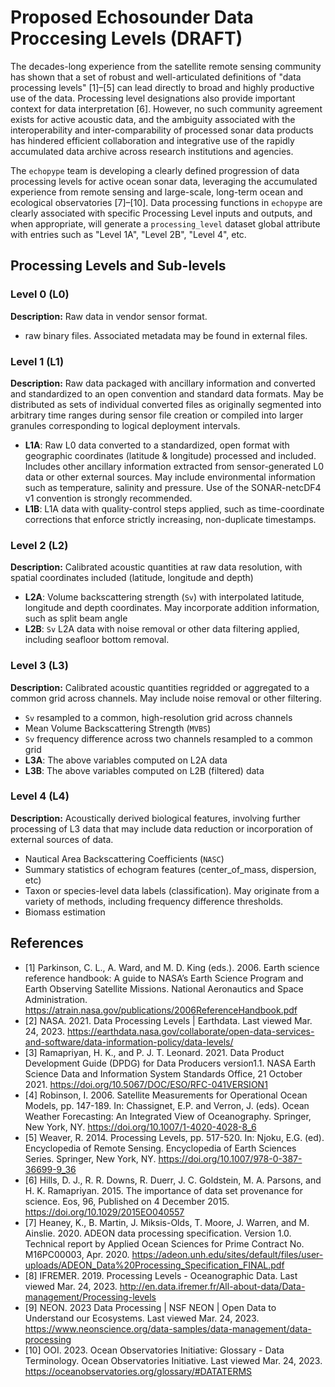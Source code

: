 # Proposed Echosounder Data Proccesing Levels (DRAFT)

The decades-long experience from the satellite remote sensing community has shown that a set of robust and well-articulated definitions of "data processing levels" [1]–[5] can lead directly to broad and highly productive use of the data. Processing level designations also provide important context for data interpretation [6]. However, no such community agreement exists for active acoustic data, and the ambiguity associated with the interoperability and inter-comparability of processed sonar data products has hindered efficient collaboration and integrative use of the rapidly accumulated data archive across research institutions and agencies.

The `echopype` team is developing a clearly defined progression of data processing levels for active ocean sonar data, leveraging the accumulated experience from remote sensing and large-scale, long-term ocean and ecological observatories [7]–[10]. Data processing functions in `echopype` are clearly associated with specific Processing Level inputs and outputs, and when appropriate, will generate a `processing_level` dataset global attribute with entries such as "Level 1A", "Level 2B", "Level 4", etc.


## Processing Levels and Sub-levels

### Level 0 (L0)

**Description:**  Raw data in vendor sensor format.

- raw binary files. Associated metadata may be found in external files.

### Level 1 (L1)

**Description:** Raw data packaged with ancillary information and converted and standardized to an open convention and standard data formats. May be distributed as sets of individual converted files as originally segmented into arbitrary time ranges during sensor file creation or compiled into larger granules corresponding to logical deployment intervals.

- **L1A**: Raw L0 data converted to a standardized, open format with geographic coordinates (latitude & longitude) processed and included. Includes other ancillary information extracted from sensor-generated L0 data or other external sources. May include environmental information such as temperature, salinity and pressure. Use of the SONAR-netcDF4 v1 convention is strongly recommended.
- **L1B**: L1A data with quality-control steps applied, such as time-coordinate corrections that enforce strictly increasing, non-duplicate timestamps.

### Level 2 (L2)

**Description:** Calibrated acoustic quantities at raw data resolution, with spatial coordinates included (latitude, longitude and depth)

- **L2A**: Volume backscattering strength (`Sv`) with interpolated latitude, longitude and depth coordinates. May incorporate addition information, such as  split beam angle
- **L2B**: `Sv` L2A data with noise removal or other data filtering applied, including seafloor bottom removal.

### Level 3 (L3)

**Description:** Calibrated acoustic quantities regridded or aggregated to a common grid across channels. May include noise removal or other filtering.

- `Sv` resampled to a common, high-resolution grid across channels
- Mean Volume Backscattering Strength (`MVBS`)
- `Sv` frequency difference across two channels resampled to a common grid
- **L3A**: The above variables computed on L2A data
- **L3B**: The above variables computed on L2B (filtered) data

### Level 4 (L4)

**Description:** Acoustically derived biological features, involving further processing of L3 data that may include data reduction or incorporation of external sources of data.

- Nautical Area Backscattering Coefficients (`NASC`)
- Summary statistics of echogram features (center_of_mass, dispersion, etc)
- Taxon or species-level data labels (classification). May originate from a variety of methods, including frequency difference thresholds.
- Biomass estimation


## References

- [1] Parkinson, C. L., A. Ward, and M. D. King (eds.). 2006. Earth science reference handbook: A guide to NASA’s Earth Science Program and Earth Observing Satellite Missions. National Aeronautics and Space Administration. https://atrain.nasa.gov/publications/2006ReferenceHandbook.pdf
- [2] NASA. 2021. Data Processing Levels | Earthdata. Last viewed Mar. 24, 2023. https://earthdata.nasa.gov/collaborate/open-data-services-and-software/data-information-policy/data-levels/
- [3] Ramapriyan, H. K., and P. J. T. Leonard. 2021. Data Product Development Guide (DPDG) for Data Producers version1.1. NASA Earth Science Data and Information System Standards Office, 21 October 2021. https://doi.org/10.5067/DOC/ESO/RFC-041VERSION1
- [4] Robinson, I. 2006. Satellite Measurements for Operational Ocean Models, pp. 147-189. In: Chassignet, E.P. and Verron, J. (eds). Ocean Weather Forecasting: An Integrated View of Oceanography. Springer, New York, NY. https://doi.org/10.1007/1-4020-4028-8_6
- [5] Weaver, R. 2014. Processing Levels, pp. 517-520. In: Njoku, E.G. (ed). Encyclopedia of Remote  Sensing. Encyclopedia of Earth Sciences Series. Springer, New York, NY.  https://doi.org/10.1007/978-0-387-36699-9_36
- [6] Hills, D. J., R. R. Downs, R. Duerr, J. C. Goldstein, M. A. Parsons, and H. K. Ramapriyan. 2015. The importance of data set provenance for science. Eos, 96, Published on 4 December 2015. https://doi.org/10.1029/2015EO040557
- [7] Heaney, K., B. Martin, J. Miksis-Olds, T. Moore, J. Warren, and M. Ainslie. 2020. ADEON data processing specification. Version 1.0. Technical report by Applied Ocean Sciences for Prime Contract No. M16PC00003, Apr. 2020. https://adeon.unh.edu/sites/default/files/user-uploads/ADEON_Data%20Processing_Specification_FINAL.pdf
- [8] IFREMER. 2019. Processing Levels - Oceanographic Data. Last viewed Mar. 24, 2023. http://en.data.ifremer.fr/All-about-data/Data-management/Processing-levels
- [9] NEON. 2023 Data Processing | NSF NEON | Open Data to Understand our Ecosystems. Last viewed Mar. 24, 2023. https://www.neonscience.org/data-samples/data-management/data-processing
- [10] OOI. 2023. Ocean Observatories Initiative: Glossary - Data Terminology. Ocean Observatories Initiative. Last viewed Mar. 24, 2023. https://oceanobservatories.org/glossary/#DATATERMS
